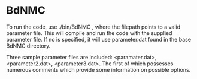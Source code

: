 # BdNMC

To run the code, use ./bin/BdNMC <filepath>, where the filepath points to a valid parameter file. This will compile and run the code with the supplied parameter file. If no <filepath> is specified, it will use parameter.dat found in the base BdNMC directory.

Three sample parameter files are included: <paramater.dat>, <parameter2.dat>, <parameter3.dat>. The first of which possesses numerous comments which provide some information on possible options.	

